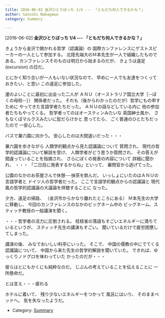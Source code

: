 ```yaml
---
title: 2016-06-02 金沢ひとりぼっち 1/4 --- 「ともだち何人できるかな？」
author: Satoshi Nakagawa
category: Summary

---
```


[2016-06-02] **金沢ひとりぼっち 1/4 --- 「ともだち何人できるかな？」** 

 きょうから金沢で開かれる哲学（認識論）の
国際カンファレンスにゲストスピーカーの一人として参加する。
北陸先端大のＭ本先生が一人で組織したものである。
カンファレンスそのものは明日から始まるのだが、
きょうは遠足 (excursion) の日だ。

 とにかく知り合いが一人もいない状況なので、
早めに一人でも友達をつくっておきたい、と思い
この遠足に参加した。

 運のよいことに最初に出会った二人が
ＡＮＵ（オーストラリア国立大学［--ぼくの母校--］）
関係者だった。
それも（後からわかったのだが）哲学にもの申すために
やってきた言語学者たちだった。
ＡＮＵの話などしている内に
他の参加者たちもやってくる。
哲学者ってのはオースティンみたいな
英国紳士風か、
さもなくばマルクスみたいに髭だらけかと
思ってたら、
ごく普通のひとたちだったので
一安心した。

 バスで兼六園に向かう。
安心したのは大間違いだった・・・

<!--more-->

 兼六園を歩きながら
人類学的観点から見た認識論について
質問され、
現代の哲学的認識論について解説を受け、
人類学者がどう思うか質問され、
その答えが間違っていることを指摘され、
さらにぼくの発表の内容について
詳細に聞かれ、
・・・
「二日目に発表するからね」といって、
審問官から逃げてった。

 公園のなかのお茶屋さんで休憩---抹茶を飲んだ。
いっしょにいたのはＡＮＵの言語学者と
ドイツ人の哲学者だった。
ここで言語学的観点からの認識論と
現代風の哲学的認識論の大議論を拝聴することに
なった。

 夕方、遠足の帰路、
（金沢市からかなり離れたところにある）
Ｍ本先生の大学に移動し、
今回のカンファレンスのなかのビッグネーム中の
ビッグネーム、スティッチ教授の一般講演を聞く。

 ・・・哲学者の活力に圧倒される。
桂枝雀の落語もすごいエネルギーに満ちているというが、
スティッチ先生の講演もすごい。
聞いているだけで疲労困憊してしまった。

 講演の後、
みなでおいしい料亭にいった。
そこで、
中国の儒教の中にでてくる
認識論について、
中国から来た先生の哲学的解説を聞いていた。
できれば、ゆっくりノドグロを味わっていた
かったのだが・・・

 彼らはとにもかくにも純粋なのだ。
じぶんの考えていることを伝えることに
一所懸命だ。

 とは言え・・・疲れる

 ホテルに着いて、
残り少ないエネルギーをつかって
風呂にはいり、
そのままベッドへ。
気を失なったようだ。

- Category: [Summary](https://merapano.github.io/categories.html#Summary)

